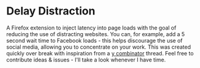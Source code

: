 # Delay Distraction
A Firefox extension to inject latency into page loads with the goal of reducing the use of distracting websites. You can, for example, add a 5 second wait time to Facebook loads - this helps discourage the use of social media, allowing you to concentrate on your work. This was created quickly over break with inspiration from a [y combinator](https://news.ycombinator.com/item?id=22319755) thread. Feel free to contribute ideas & issues - I'll take a look whenever I have time.
